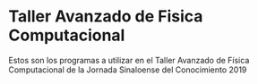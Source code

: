 # Taller Avanzado de Fisica Computacional
Estos son los programas a utilizar en el Taller Avanzado de Física Computacional de la Jornada Sinaloense del Conocimiento 2019
